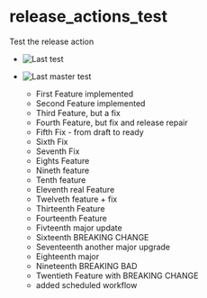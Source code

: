 # release_actions_test
Test the release action

* ![Last test](https://github.com/andrelohmann/release_actions_test/actions/workflows/build.yml/badge.svg)
* ![Last master test](https://github.com/andrelohmann/release_actions_test/actions/workflows/build.yml/badge.svg?branch=main)

  * First Feature implemented
  * Second Feature implemented
  * Third Feature, but a fix
  * Fourth Feature, but fix and release repair
  * Fifth Fix - from draft to ready
  * Sixth Fix
  * Seventh Fix
  * Eights Feature
  * Nineth feature
  * Tenth feature
  * Eleventh real Feature
  * Twelveth feature + fix
  * Thirteenth Feature
  * Fourteenth Feature
  * Fivteenth major update
  * Sixteenth BREAKING CHANGE
  * Seventeenth another major upgrade
  * Eighteenth major
  * Nineteenth BREAKING BAD
  * Twentieth Feature with BREAKING CHANGE
  * added scheduled workflow
